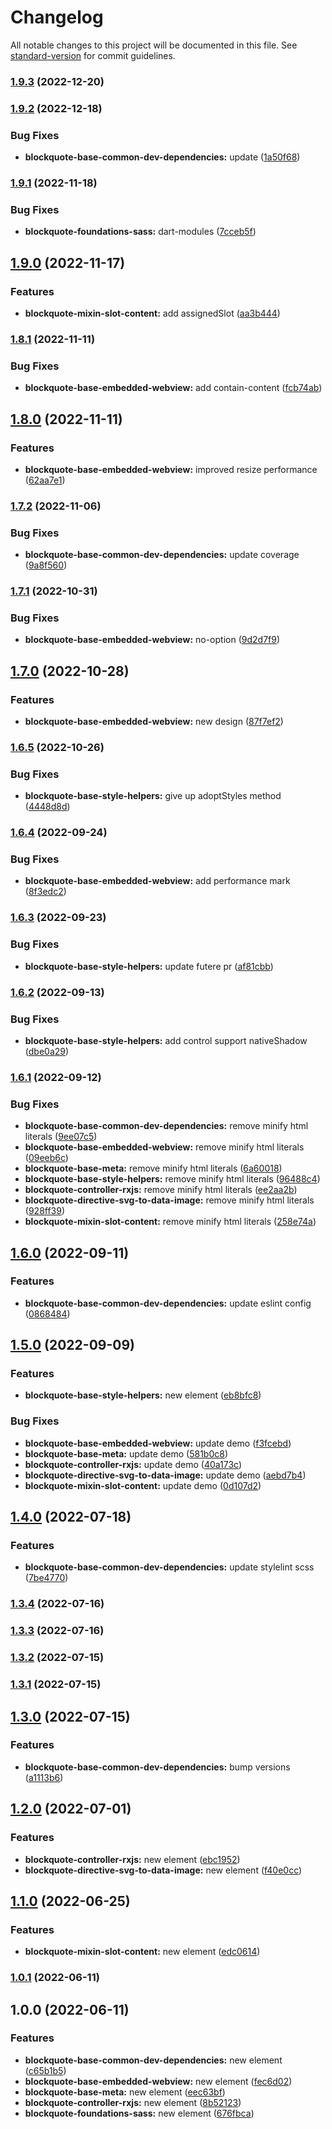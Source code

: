 # Changelog

All notable changes to this project will be documented in this file. See [standard-version](https://github.com/conventional-changelog/standard-version) for commit guidelines.

### [1.9.3](https://github.com/oscarmarina/blockquote-web-components/compare/v1.9.2...v1.9.3) (2022-12-20)

### [1.9.2](https://github.com/oscarmarina/blockquote-web-components/compare/v1.9.1...v1.9.2) (2022-12-18)


### Bug Fixes

* **blockquote-base-common-dev-dependencies:** update ([1a50f68](https://github.com/oscarmarina/blockquote-web-components/commit/1a50f68d7a76def44b0813352712452a2af42fb0))

### [1.9.1](https://github.com/oscarmarina/blockquote-web-components/compare/v1.9.0...v1.9.1) (2022-11-18)


### Bug Fixes

* **blockquote-foundations-sass:** dart-modules ([7cceb5f](https://github.com/oscarmarina/blockquote-web-components/commit/7cceb5f698136c21c6e439af3a6ca256f5ff18a4))

## [1.9.0](https://github.com/oscarmarina/blockquote-web-components/compare/v1.8.1...v1.9.0) (2022-11-17)


### Features

* **blockquote-mixin-slot-content:** add assignedSlot ([aa3b444](https://github.com/oscarmarina/blockquote-web-components/commit/aa3b444e8322a977fdbdc39f1ff2f0531cd49987))

### [1.8.1](https://github.com/oscarmarina/blockquote-web-components/compare/v1.8.0...v1.8.1) (2022-11-11)


### Bug Fixes

* **blockquote-base-embedded-webview:** add contain-content ([fcb74ab](https://github.com/oscarmarina/blockquote-web-components/commit/fcb74abfba484f1ef29897620a36e701c6605b8f))

## [1.8.0](https://github.com/oscarmarina/blockquote-web-components/compare/v1.7.2...v1.8.0) (2022-11-11)


### Features

* **blockquote-base-embedded-webview:** improved resize performance ([62aa7e1](https://github.com/oscarmarina/blockquote-web-components/commit/62aa7e1b212400f0bc77cfd94429700b7de75632))

### [1.7.2](https://github.com/oscarmarina/blockquote-web-components/compare/v1.7.1...v1.7.2) (2022-11-06)


### Bug Fixes

* **blockquote-base-common-dev-dependencies:** update coverage ([9a8f560](https://github.com/oscarmarina/blockquote-web-components/commit/9a8f5605c814cae604bff4be701c56e67cff4922))

### [1.7.1](https://github.com/oscarmarina/blockquote-web-components/compare/v1.7.0...v1.7.1) (2022-10-31)


### Bug Fixes

* **blockquote-base-embedded-webview:** no-option ([9d2d7f9](https://github.com/oscarmarina/blockquote-web-components/commit/9d2d7f9150392bf7212264363fce6633f182434f))

## [1.7.0](https://github.com/oscarmarina/blockquote-web-components/compare/v1.6.5...v1.7.0) (2022-10-28)


### Features

* **blockquote-base-embedded-webview:** new design ([87f7ef2](https://github.com/oscarmarina/blockquote-web-components/commit/87f7ef252f09fa018472d790f18b3060b42bd90e))

### [1.6.5](https://github.com/oscarmarina/blockquote-web-components/compare/v1.6.4...v1.6.5) (2022-10-26)


### Bug Fixes

* **blockquote-base-style-helpers:** give up adoptStyles method ([4448d8d](https://github.com/oscarmarina/blockquote-web-components/commit/4448d8d9d9e95135e5fa60c0522476d263458e18))

### [1.6.4](https://github.com/oscarmarina/blockquote-web-components/compare/v1.6.3...v1.6.4) (2022-09-24)


### Bug Fixes

* **blockquote-base-embedded-webview:** add performance mark ([8f3edc2](https://github.com/oscarmarina/blockquote-web-components/commit/8f3edc252ffbf8cee79d91fb2d77a7b1c51ff3b4))

### [1.6.3](https://github.com/oscarmarina/blockquote-web-components/compare/v1.6.2...v1.6.3) (2022-09-23)


### Bug Fixes

* **blockquote-base-style-helpers:** update futere pr ([af81cbb](https://github.com/oscarmarina/blockquote-web-components/commit/af81cbb4046e89875522c3854462fb15bf32a633))

### [1.6.2](https://github.com/oscarmarina/blockquote-web-components/compare/v1.6.1...v1.6.2) (2022-09-13)


### Bug Fixes

* **blockquote-base-style-helpers:** add control support nativeShadow ([dbe0a29](https://github.com/oscarmarina/blockquote-web-components/commit/dbe0a29755579789918c18f3cc580d27c08165c4))

### [1.6.1](https://github.com/oscarmarina/blockquote-web-components/compare/v1.6.0...v1.6.1) (2022-09-12)


### Bug Fixes

* **blockquote-base-common-dev-dependencies:** remove minify html literals ([9ee07c5](https://github.com/oscarmarina/blockquote-web-components/commit/9ee07c58db836c298b9e874f670eac0983de7bbc))
* **blockquote-base-embedded-webview:** remove minify html literals ([09eeb6c](https://github.com/oscarmarina/blockquote-web-components/commit/09eeb6c631d5e69186143fa683e50655fa184b90))
* **blockquote-base-meta:** remove minify html literals ([6a60018](https://github.com/oscarmarina/blockquote-web-components/commit/6a600183bdac22299cccd3e7ba6a8c0bd54acb6c))
* **blockquote-base-style-helpers:** remove minify html literals ([96488c4](https://github.com/oscarmarina/blockquote-web-components/commit/96488c485e0b70e1c2deaebf87a6455e4a4687e0))
* **blockquote-controller-rxjs:** remove minify html literals ([ee2aa2b](https://github.com/oscarmarina/blockquote-web-components/commit/ee2aa2ba9745ed30870e9631ea8f21971670ea78))
* **blockquote-directive-svg-to-data-image:** remove minify html literals ([928ff39](https://github.com/oscarmarina/blockquote-web-components/commit/928ff3967effd786faa6b5af8c8b05443861fe74))
* **blockquote-mixin-slot-content:** remove minify html literals ([258e74a](https://github.com/oscarmarina/blockquote-web-components/commit/258e74a8a7f286efab8b32fec6c3de706574a55a))

## [1.6.0](https://github.com/oscarmarina/blockquote-web-components/compare/v1.5.0...v1.6.0) (2022-09-11)


### Features

* **blockquote-base-common-dev-dependencies:** update eslint config ([0868484](https://github.com/oscarmarina/blockquote-web-components/commit/08684842387c7b455fecb37281df5d6405b9b061))

## [1.5.0](https://github.com/oscarmarina/blockquote-web-components/compare/v1.4.0...v1.5.0) (2022-09-09)


### Features

* **blockquote-base-style-helpers:** new element ([eb8bfc8](https://github.com/oscarmarina/blockquote-web-components/commit/eb8bfc88d48d81a5752cb9a8d22cce5003725a9e))


### Bug Fixes

* **blockquote-base-embedded-webview:** update demo ([f3fcebd](https://github.com/oscarmarina/blockquote-web-components/commit/f3fcebd0805345283f06a32d62f7607f19d8b0b8))
* **blockquote-base-meta:** update demo ([581b0c8](https://github.com/oscarmarina/blockquote-web-components/commit/581b0c85707099e3fdb6e1fe523a3ebf2fbd6fd4))
* **blockquote-controller-rxjs:** update demo ([40a173c](https://github.com/oscarmarina/blockquote-web-components/commit/40a173c58e017c2d924a3af87e96455de9688e42))
* **blockquote-directive-svg-to-data-image:** update demo ([aebd7b4](https://github.com/oscarmarina/blockquote-web-components/commit/aebd7b422f52ce8272dda568bfe138e14f3450de))
* **blockquote-mixin-slot-content:** update demo ([0d107d2](https://github.com/oscarmarina/blockquote-web-components/commit/0d107d2f99b6dafe8f690344703c8ce0f12e6e2f))

## [1.4.0](https://github.com/oscarmarina/blockquote-web-components/compare/v1.3.4...v1.4.0) (2022-07-18)


### Features

* **blockquote-base-common-dev-dependencies:** update stylelint scss ([7be4770](https://github.com/oscarmarina/blockquote-web-components/commit/7be4770d304460812425191429bd51ec5f241a58))

### [1.3.4](https://github.com/oscarmarina/blockquote-web-components/compare/v1.3.3...v1.3.4) (2022-07-16)

### [1.3.3](https://github.com/oscarmarina/blockquote-web-components/compare/v1.3.2...v1.3.3) (2022-07-16)

### [1.3.2](https://github.com/oscarmarina/blockquote-web-components/compare/v1.3.1...v1.3.2) (2022-07-15)

### [1.3.1](https://github.com/oscarmarina/blockquote-web-components/compare/v1.3.0...v1.3.1) (2022-07-15)

## [1.3.0](https://github.com/oscarmarina/blockquote-web-components/compare/v1.2.0...v1.3.0) (2022-07-15)


### Features

* **blockquote-base-common-dev-dependencies:** bump versions ([a1113b6](https://github.com/oscarmarina/blockquote-web-components/commit/a1113b6138ffeaaf63f43d3d6a286c4b4d6193cf))

## [1.2.0](https://github.com/oscarmarina/blockquote-web-components/compare/v1.1.0...v1.2.0) (2022-07-01)


### Features

* **blockquote-controller-rxjs:** new element ([ebc1952](https://github.com/oscarmarina/blockquote-web-components/commit/ebc1952602f0af2096ce90b3f3d8f83f9a2f091d))
* **blockquote-directive-svg-to-data-image:** new element ([f40e0cc](https://github.com/oscarmarina/blockquote-web-components/commit/f40e0cc35738e0867367c57f742eacbd29d5cf3e))

## [1.1.0](https://github.com/oscarmarina/blockquote-web-components/compare/v1.0.1...v1.1.0) (2022-06-25)


### Features

* **blockquote-mixin-slot-content:** new element ([edc0614](https://github.com/oscarmarina/blockquote-web-components/commit/edc06148e5c5c381859e25d4e009ba2c3fd45702))

### [1.0.1](https://github.com/oscarmarina/blockquote-web-components/compare/v1.0.0...v1.0.1) (2022-06-11)

## 1.0.0 (2022-06-11)


### Features

* **blockquote-base-common-dev-dependencies:** new element ([c65b1b5](https://github.com/oscarmarina/blockquote-web-components/commit/c65b1b58f0e79963d8878a52b61b980eef622945))
* **blockquote-base-embedded-webview:** new element ([fec6d02](https://github.com/oscarmarina/blockquote-web-components/commit/fec6d02874233b71bbdbf03f713d564f693d61a3))
* **blockquote-base-meta:** new element ([eec63bf](https://github.com/oscarmarina/blockquote-web-components/commit/eec63bfc5311c0bc58499f9e6e30de9eb4216c7a))
* **blockquote-controller-rxjs:** new element ([8b52123](https://github.com/oscarmarina/blockquote-web-components/commit/8b521232bd59dc52d79e3f3a06a85cf7870687ee))
* **blockquote-foundations-sass:** new element ([676fbca](https://github.com/oscarmarina/blockquote-web-components/commit/676fbca66a1e3acd4ab3bc04224b56e7c2aa807b))

